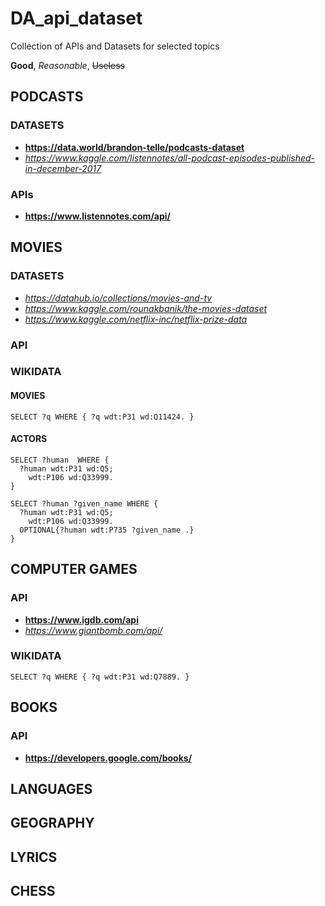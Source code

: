 # DA_api_dataset
Collection of APIs and Datasets for selected topics

**Good**, _Reasonable_, ~~Useless~~ 


## PODCASTS

### DATASETS


* **https://data.world/brandon-telle/podcasts-dataset**
* _https://www.kaggle.com/listennotes/all-podcast-episodes-published-in-december-2017_

### APIs

* **https://www.listennotes.com/api/**

## MOVIES



### DATASETS

* _https://datahub.io/collections/movies-and-tv_
* _https://www.kaggle.com/rounakbanik/the-movies-dataset_
* _https://www.kaggle.com/netflix-inc/netflix-prize-data_

### API


### WIKIDATA

#### MOVIES

```
SELECT ?q WHERE { ?q wdt:P31 wd:Q11424. }
```

#### ACTORS

```
SELECT ?human  WHERE {
  ?human wdt:P31 wd:Q5;
    wdt:P106 wd:Q33999.
}
```

```
SELECT ?human ?given_name WHERE {
  ?human wdt:P31 wd:Q5;
    wdt:P106 wd:Q33999.
  OPTIONAL{?human wdt:P735 ?given_name .}    
}
```

## COMPUTER GAMES

### API

* **https://www.igdb.com/api**
* _https://www.giantbomb.com/api/_

### WIKIDATA

```
SELECT ?q WHERE { ?q wdt:P31 wd:Q7889. }
```

## BOOKS

### API

* **https://developers.google.com/books/**


## LANGUAGES

## GEOGRAPHY

## LYRICS

## CHESS
